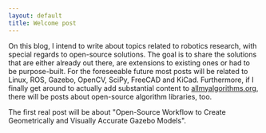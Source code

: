 ```yaml
---
layout: default
title: Welcome post
---
```


On this blog, I intend to write about topics related to robotics research, with special regards to open-source solutions.
The goal is to share the solutions that are either already out there, are extensions to existing ones or had to be purpose-built.
For the foreseeable future most posts will be related to Linux, ROS, Gazebo, OpenCV, SciPy, FreeCAD and KiCad.
Furthermore, if I finally get around to actually add substantial content to [allmyalgorithms.org](http://allmyalgorithms.org), there will be posts about open-source algorithm libraries, too.

The first real post will be about \"Open-Source Workflow to Create Geometrically and Visually Accurate Gazebo Models\".
